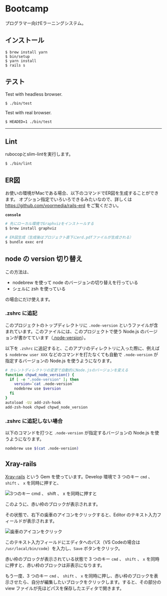 # Bootcamp

プログラマー向けEラーニングシステム。

## インストール

    $ brew install yarn
    $ bin/setup
    $ yarn install
    $ rails s

## テスト

Test with headless browser.

```
$ ./bin/test
```

Test with real browser.

```
$ HEADED=1 ./bin/test
```

---

## Lint

rubocopとslim-lintを実行します。

```
$ ./bin/lint
```

## ER図

お使いの環境がMacである場合、以下のコマンドでER図を生成することができます。
オプション指定でいろいろできるみたいなので、詳しくは https://github.com/voormedia/rails-erd をご覧ください。

**`console`**
```bash
# 先にローカル環境でGraphvizをインストールする
$ brew install graphviz

# ER図生成（生成後はプロジェクト直下にerd.pdfファイルが生成される）
$ bundle exec erd
```

## node の version 切り替え

この方法は、

- nodebrew を使って node のバージョンの切り替えを行っている
- シェルに zsh を使っている

の場合にだけ使えます。

### .zshrc に追記

このプロジェクトのトップディレクトリに `.node-version` というファイルが含まれています。このファイルには、このプロジェクトで使う Node.js のバージョンが書かてています（[.node-version](https://github.com/fjordllc/bootcamp/blob/master/.node-version)）。

以下を `.zshrc` に追記すると、このアプリのディレクトリに入った際に、例えば `$ nodebrew user XXX` などのコマンドを打たなくても自動で `.node-version` が指定するバージョンの Node.js を使うようになります。

```bash
# カレントディレクトリの変更で自動的にNode.jsのバージョンを変える
function chpwd_node_version() {
  if [ -e ".node-version" ]; then
    version=`cat .node-version`
    nodebrew use $version
  fi
}
autoload -Uz add-zsh-hook
add-zsh-hook chpwd chpwd_node_version
```

### .zshrc に追記しない場合

以下のコマンドを打つと `.node-version` が指定するバージョンの Node.js を使うようになります。

```bash
nodebrew use $(cat .node-version)
```

## Xray-rails

 [Xray-rails](https://github.com/brentd/xray-rails) という Gem を使っています。Develop 環境で 3 つのキー `cmd` 、 `shift` 、 `x` を同時に押すと、

![3つのキー `cmd` 、 `shift` 、 `x` を同時に押すと](https://i.gyazo.com/da31297bfbfa3a921ee9e0cead991b62.png)

このように、赤い枠のブロックが表示されます。

その状態で、右下の歯車のアイコンをクリックすると、Editor のテキスト入力フィールドが表示されます。

![歯車のアイコンをクリック](https://i.gyazo.com/744609563aca458aa940aafa1f0d23a6.png)

このテキスト入力フィールドにエディタへのパス（VS Codeの場合は `/usr/local/bin/code`）を入力し、`Save` ボタンをクリック。

赤い枠のブロックが表示されている状態で 3 つのキー `cmd` 、 `shift` 、 `x` を同時に押すと、赤い枠のブロックは非表示になります。

もう一度、3 つのキー `cmd` 、 `shift` 、 `x` を同時に押し、赤い枠のブロックを表示させたら、自分が編集したいブロックをクリックします。すると、その部分の view ファイルが先ほどパスを保存したエディタで開きます。
